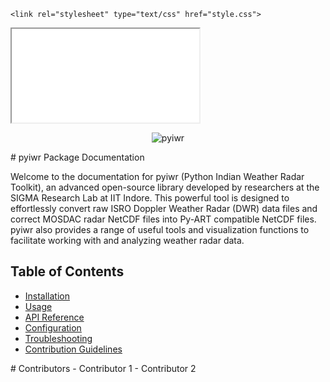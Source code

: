 <!DOCTYPE html>
<html>
<head>
   
    <link rel="stylesheet" type="text/css" href="style.css">
</head>
<body>

<!-- Sidebar for Table of Contents -->
<aside id="sidebar-toc">
  <iframe src="sidebar.html"></iframe>
</aside>
<p align="center">
  <img src="./pyiwr/priwr.png" alt="pyiwr">
</p>


<!-- Main content -->
<main>
# pyiwr Package Documentation

Welcome to the documentation for pyiwr (Python Indian Weather Radar Toolkit), an advanced open-source library developed by researchers at the SIGMA Research Lab at IIT Indore. This powerful tool is designed to effortlessly convert raw ISRO Doppler Weather Radar (DWR) data files and correct MOSDAC radar NetCDF files into Py-ART compatible NetCDF files. pyiwr also provides a range of useful tools and visualization functions to facilitate working with and analyzing weather radar data.

## Table of Contents
- [Installation](installation.md)
- [Usage](usage.md)
- [API Reference](api_reference.md)
- [Configuration](configuration.md)
- [Troubleshooting](troubleshooting.md)
- [Contribution Guidelines](contribution.md)

</main>

<!-- Contributors -->
<aside id="sidebar-contributors">
  # Contributors
  - Contributor 1
  - Contributor 2
  <!-- Add more contributors as needed -->
</aside>

</body>
</html>



